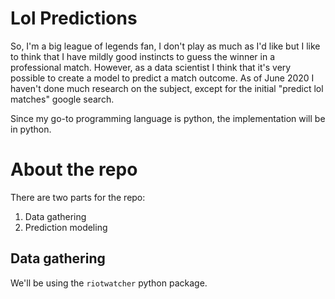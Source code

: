 # Lol Predictions

So, I'm a big league of legends fan, I don't play as much as I'd like but I like to think that I have mildly good instincts to guess the winner in a professional match. However, as a data scientist I think that it's very possible to create a model to predict a match outcome. As of June 2020 I haven't done much research on the subject, except for the initial "predict lol matches" google search.

Since my go-to programming language is python, the implementation will be in python.

# About the repo

There are two parts for the repo:

1. Data gathering
2. Prediction modeling

## Data gathering

We'll be using the `riotwatcher` python package.
